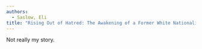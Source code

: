 ```yaml
---
authors:
  - Saslow, Eli
title: "Rising Out of Hatred: The Awakening of a Former White Nationalist"
---
```


Not really my story.
